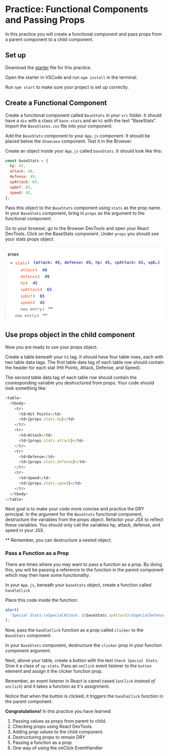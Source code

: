 # Practice: Functional Components and Passing Props

In this practice you will create a functional component and pass props from a
parent component to a child component.

## Set up

Download the [starter][props-starter] file for this practice.

Open the starter in VSCode and run `npm install` in the terminal.

Run `npm start` to make sure your project is set up correctly.

## Create a Functional Component

Create a functional component called `BaseStats` in your `src` folder. It should
have a `div` with a class of `base-stats` and an `h1` with the text "BaseStats".
Import the `BaseStates.css` file into your component.

Add the `BaseStats` component to your `App.js` component. It should be
placed below the `Showcase` component. Test it in the Browser.

Create an object inside your `App.js` called `baseStats`.
It should look like this:

```js
const baseStats = {
  hp: 45,
  attack: 49,
  defense: 49,
  spAttack: 65,
  spDef: 65,
  speed: 45,
};
```

Pass this object to the `BaseStats` component using `stats` as the prop name.
In your `BaseStats` component, bring in `props` as the argument to the
functional component.

Go to your browser, go to the Browser DevTools and open your React DevTools.
Click on the BaseStats component. Under `props` you should see your stats props
object.

![react-devtools-props][react-devtools-props]

## Use props object in the child component

Now you are ready to use your props object. 

Create a table beneath your `h1` tag. It should have four table rows, each with 
two table data tags. The first table data tag of each table row should contain
the header for each stat (Hit Points, Attack, Defense, and Speed). 

The second table data tag of each table row should contain the cooresponding 
variable you destructured from props. Your code should look something like:

```js
<table>
  <tbody>
    <tr>
      <td>Hit Points</td>
      <td>{props.stats.hp}</td>
    </tr>
    <tr>
      <td>Attack</td>
      <td>{props.stats.attack}</td>
    </tr>
    <tr>
      <td>Defense</td>
      <td>{props.stats.defense}</td>
    </tr>
    <tr>
      <td>Speed</td>
      <td>{props.stats.speed}</td>
    </tr>
  </tbody>
</table>
```

Next goal is to make your code more concise and practice the DRY principal. In
the argument for the `BaseStats` functional component, destructure the variables
from the props object. Refactor your JSX to reflect these variables. You should
only call the variables hp, attack, defense, and speed in your JSX. 

** Remember, you can destructure a nested object.

### Pass a Function as a Prop

There are times where you may want to pass a function as a prop. By doing this,
you will be passing a reference to the function in the parent component which
may then have some functionality.

In your `App.js`, beneath your `baseStats` object, create a function called
`handleClick`

Place this code inside the function:

```js
alert(
  `Special Stats:\nSpecialAttack: ${baseStats.spAttack}\nSpecialDefense:${baseStats.spDef}`
);
```

Now, pass the `handleClick` function as a prop called `clicker` to the
`BaseStats` component.

In your `BaseStats` component, destructure the `clicker` prop in your function
component argument.

Next, above your table, create a button with the text `Check Special Stats`.
Give it a class of `sp-stats`. Pass an `onClick` event listener to the `button`
element and assign it the clicker function prop.

Remember, an event listener in React is camel cased (_`onClick` instead of `onclick`_) and it takes a function as it's assignment.

Notice that when the button is clicked, it triggers the `handleClick` function
in the parent component.

**Congratulations!**
In this practice you have learned:

1. Passing values as props from parent to child.
2. Checking props using React DevTools.
3. Adding prop values to the child component.
4. Destructuring props to remain DRY
5. Passing a function as a prop
6. One way of using the onClick EventHandler

[props-starter]: ./starter
[react-devtools-props]: ./images/react-devtools-props.png
